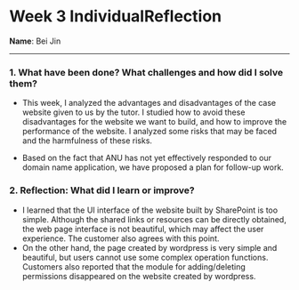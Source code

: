 # Week 3 IndividualReflection 
**Name**:  Bei Jin


---



### 1. What have been done? What challenges and how did I solve them?

- This week, I analyzed the advantages and disadvantages of the case website given to us by the tutor. I studied how to avoid these disadvantages for the website we want 
to build, and how to improve the performance of the website. I analyzed some risks that may be faced and the harmfulness of these risks. 

- Based on the fact that ANU has not yet effectively responded to our domain name application, we have proposed a plan for follow-up work.

### 2. Reflection: What did I learn or improve?

- I learned that the UI interface of the website built by SharePoint is too simple. Although the shared links or resources can be directly obtained, the web page
  interface is not beautiful, which may affect the user experience. The customer also agrees with this point.
- On the other hand, the page created by wordpress is very
  simple and beautiful, but users cannot use some complex operation functions. Customers also reported that the module for adding/deleting permissions disappeared on
  the website created by wordpress.
